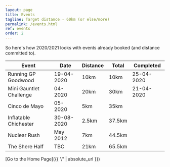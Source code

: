 ```yaml
---
layout: page
title: Events
tagline: Target distance - 60km (or else/more)
permalink: /events.html
ref: events
order: 2
---
```


So here's how 2020/2021 looks with events already booked (and distance committed to).

| Event | Date | Distance | Total | Completed |
| ---| ---| ---| ---| ---|
| Running GP Goodwood | 19-04-2020 | 10km | 10km | 25-04-2020 |
| Mini Gauntlet Challenge | 04-2020 | 20km | 30km | 21-04-2020 |
| Cinco de Mayo | 05-2020 | 5km | 35km |  |
| Inflatable Chichester | 30-08-2020 | 2.5km | 37.5km |  |
| Nuclear Rush | May 2012 | 7km | 44.5km |  |
| The Shere Half | TBC | 21km | 65.5km |  |

[Go to the Home Page]({{ '/' | absolute_url }})
